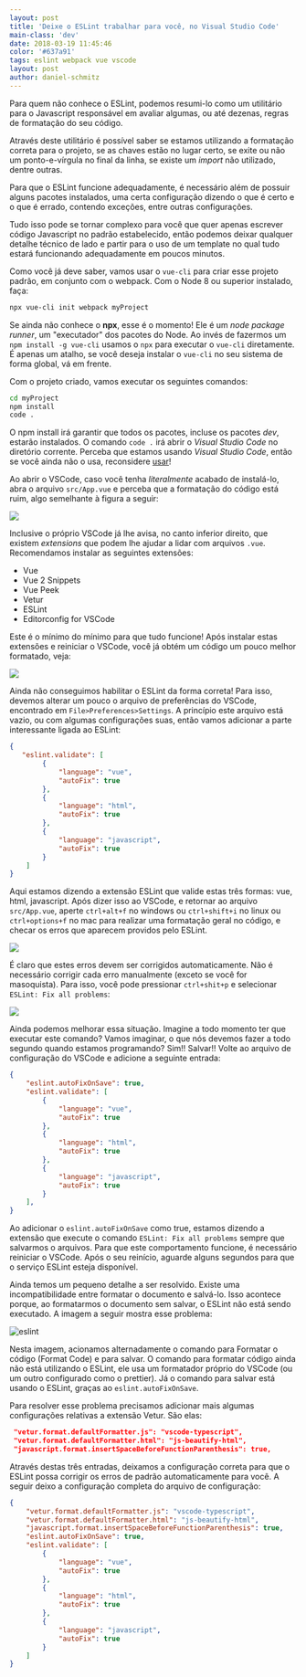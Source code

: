 ```yaml
---
layout: post
title: 'Deixe o ESLint trabalhar para você, no Visual Studio Code'
main-class: 'dev'
date: 2018-03-19 11:45:46 
color: '#637a91'
tags: eslint webpack vue vscode
layout: post
author: daniel-schmitz
---
```


Para quem não conhece o ESLint, podemos resumi-lo como um utilitário para o Javascript responsável em avaliar algumas, ou até dezenas, regras de formatação do seu código.

Através deste utilitário é possível saber se estamos utilizando a formatação correta para o projeto, se as chaves estão no lugar certo, se exite ou não um ponto-e-vírgula no final da linha, se existe um *import* não utilizado, dentre outras.

Para que o ESLint funcione adequadamente, é necessário além de possuir alguns pacotes instalados, uma certa configuração dizendo o que é certo e o que é errado, contendo exceções, entre outras configurações. 

Tudo isso pode se tornar complexo para você que quer apenas escrever código Javascript no padrão estabelecido, então podemos deixar qualquer detalhe técnico de lado e partir para o uso de um template no qual tudo estará funcionando adequadamente em poucos minutos. 

Como você já deve saber, vamos usar o `vue-cli` para criar esse projeto padrão, em conjunto com o webpack. Com o Node 8 ou superior instalado, faça:

```bash
npx vue-cli init webpack myProject
```

Se ainda não conhece o **npx**, esse é o momento! Ele é um *node package runner*, um "executador" dos pacotes do Node. Ao invés de fazermos um `npm install -g vue-cli` usamos o `npx` para executar o `vue-cli` diretamente. É apenas um atalho, se você deseja instalar o `vue-cli` no seu sistema de forma global, vá em frente.

Com o projeto criado, vamos executar os seguintes comandos:

```bash
cd myProject
npm install
code .
```

O npm install irá garantir que todos os pacotes, incluse os pacotes *dev*, estarão instalados. O comando `code .` irá abrir o *Visual Studio Code* no diretório corrente. Perceba que estamos usando *Visual Studio Code*, então se você ainda não o usa, reconsidere [usar](https://code.visualstudio.com/)!  

Ao abrir o VSCode, caso você tenha *literalmente* acabado de instalá-lo, abra o arquivo `src/App.vue` e perceba que a formatação do código está ruim, algo semelhante à figura a seguir:

![](http://i.imgur.com/KMY6asZ.png)

Inclusive o próprio VSCode já lhe avisa, no canto inferior direito, que existem *extensions* que podem lhe ajudar a lidar com arquivos `.vue`. Recomendamos instalar as seguintes extensões:

- Vue
- Vue 2 Snippets
- Vue Peek
- Vetur
- ESLint
- Editorconfig for VSCode

Este é o mínimo do mínimo para que tudo funcione! Após instalar estas extensões e reiniciar o VSCode, você já obtém um código um pouco melhor formatado, veja:

![](http://i.imgur.com/zhqQG9e.png)

Ainda não conseguimos habilitar o ESLint da forma correta! Para isso, devemos alterar um pouco o arquivo de preferências do VSCode, encontrado em `File>Preferences>Settings`. A princípio este arquivo está vazio, ou com algumas configurações suas, então vamos adicionar a parte interessante ligada ao ESLint:

```json
{
   "eslint.validate": [
        {
            "language": "vue",
            "autoFix": true
        },
        {
            "language": "html",
            "autoFix": true
        },
        {
            "language": "javascript",
            "autoFix": true
        }
    ]
}
```

Aqui estamos dizendo a extensão ESLint que valide estas três formas: vue, html, javascript. Após dizer isso ao VSCode, e retornar ao arquivo `src/App.vue`, aperte `ctrl+alt+f` no windows ou `ctrl+shift+i` no linux ou `ctrl+options+f` no mac para realizar uma formatação geral no código, e checar os erros que aparecem providos pelo ESLint.

![](http://i.imgur.com/NdXqq1P.png)

É claro que estes erros devem ser corrigidos automaticamente. Não é necessário corrigir cada erro manualmente (exceto se você for masoquista). Para isso, você pode pressionar `ctrl+shit+p` e selecionar `ESLint: Fix all problems`:

![](http://i.imgur.com/lODXBl1.png)

Ainda podemos melhorar essa situação. Imagine a todo momento ter que executar este comando? Vamos imaginar, o que nós devemos fazer a todo segundo quando estamos programando? Sim!! Salvar!! Volte ao arquivo de configuração do VSCode e adicione a seguinte entrada:

```json
{
    "eslint.autoFixOnSave": true,
    "eslint.validate": [
        {
            "language": "vue",
            "autoFix": true
        },
        {
            "language": "html",
            "autoFix": true
        },
        {
            "language": "javascript",
            "autoFix": true
        }
    ],
}
```

Ao adicionar o `eslint.autoFixOnSave` como true, estamos dizendo a extensão que execute o comando `ESLint: Fix all problems` sempre que salvarmos o arquivos. Para que este comportamento funcione, é necessário reiniciar o VSCode. Após o seu reinício, aguarde alguns segundos para que o serviço ESLint esteja disponível.

Ainda temos um pequeno detalhe a ser resolvido. Existe uma incompatibilidade entre formatar o documento e salvá-lo. Isso acontece porque, ao formatarmos o documento sem salvar, o ESLint não está sendo executado. A imagem a seguir mostra esse problema:

![eslint](https://user-images.githubusercontent.com/1509692/37372157-9560a59a-26f0-11e8-9b3e-1d4e6d875ae1.gif)

Nesta imagem, acionamos alternadamente o comando para Formatar o código (Format Code) e para salvar. O comando para formatar código ainda não está utilizando o ESLint, ele usa um formatador próprio do VSCode (ou um outro configurado como o prettier). Já o comando para salvar está usando o ESLint, graças ao `eslint.autoFixOnSave`. 

Para resolver esse problema precisamos adicionar mais algumas configurações relativas a extensão Vetur. São elas:

```json
 "vetur.format.defaultFormatter.js": "vscode-typescript",
 "vetur.format.defaultFormatter.html": "js-beautify-html",
 "javascript.format.insertSpaceBeforeFunctionParenthesis": true,
```

Através destas três entradas, deixamos a configuração correta para que o ESLint possa corrigir os erros de padrão automaticamente para você. A seguir deixo a configuração completa do arquivo de configuração:

```json
{
    "vetur.format.defaultFormatter.js": "vscode-typescript",
    "vetur.format.defaultFormatter.html": "js-beautify-html",
    "javascript.format.insertSpaceBeforeFunctionParenthesis": true,
    "eslint.autoFixOnSave": true,
    "eslint.validate": [
        {
            "language": "vue",
            "autoFix": true
        },
        {
            "language": "html",
            "autoFix": true
        },
        {
            "language": "javascript",
            "autoFix": true
        }
    ]
}
```

